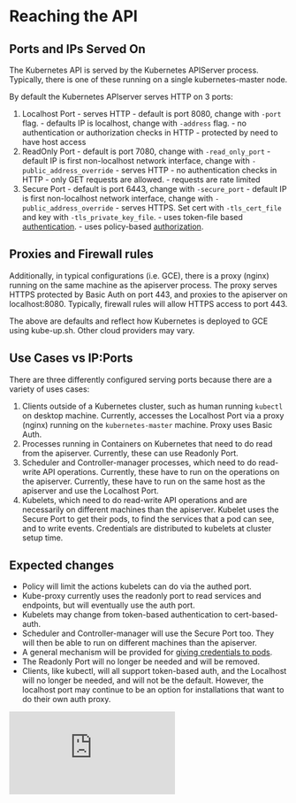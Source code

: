 # Reaching the API

## Ports and IPs Served On
The Kubernetes API is served by the Kubernetes APIServer process.  Typically,
there is one of these running on a single kubernetes-master node.

By default the Kubernetes APIserver serves
HTTP on 3 ports:
  1. Localhost Port
    - serves HTTP
    - default is port 8080, change with `-port` flag.
    - defaults IP is localhost, change with `-address` flag.
    - no authentication or authorization checks in HTTP
    - protected by need to have host access
  2. ReadOnly Port
    - default is port 7080, change with `-read_only_port`
    - default IP is first non-localhost network interface, change with `-public_address_override`
    - serves HTTP
    - no authentication checks in HTTP
    - only GET requests are allowed.
    - requests are rate limited
  3. Secure Port
    - default is port 6443, change with `-secure_port`
    - default IP is first non-localhost network interface, change with `-public_address_override`
    - serves HTTPS.  Set cert with `-tls_cert_file` and key with `-tls_private_key_file`.
    - uses token-file based [authentication](./authentication.md).
    - uses policy-based [authorization](./authorization.md).

## Proxies and Firewall rules

Additionally, in typical configurations (i.e. GCE), there is a proxy (nginx) running
on the same machine as the apiserver process.  The proxy serves HTTPS protected
by Basic Auth on port 443, and proxies to the apiserver on localhost:8080.
Typically, firewall rules will allow HTTPS access to port 443.

The above are defaults and reflect how Kubernetes is deployed to GCE using
kube-up.sh.  Other cloud providers may vary.

## Use Cases vs IP:Ports

There are three differently configured serving ports because there are a
variety of uses cases:
   1. Clients outside of a Kubernetes cluster, such as human running `kubectl`
      on desktop machine.  Currently, accesses the Localhost Port via a proxy (nginx)
      running on the `kubernetes-master` machine.  Proxy uses Basic Auth.
   2. Processes running in Containers on Kubernetes that need to do read from
      the apiserver.  Currently, these can use Readonly Port.
   3. Scheduler and Controller-manager processes, which need to do read-write
      API operations.  Currently, these have to run on the 
      operations on the apiserver.  Currently, these have to run on the same
      host as the apiserver and use the Localhost Port.
   4. Kubelets, which need to do read-write API operations and are necessarily 
      on different machines than the apiserver.  Kubelet uses the Secure Port 
      to get their pods, to find the services that a pod can see, and to
      write events.  Credentials are distributed to kubelets at cluster
      setup time.

## Expected changes
   - Policy will limit the actions kubelets can do via the authed port.
   - Kube-proxy currently uses the readonly port to read services and endpoints,
     but will eventually use the auth port.
   - Kubelets may change from token-based authentication to cert-based-auth.
   - Scheduler and Controller-manager will use the Secure Port too.  They
     will then be able to run on different machines than the apiserver.
   - A general mechanism will be provided for [giving credentials to
     pods](
     https://github.com/GoogleCloudPlatform/kubernetes/issues/1907).
   - The Readonly Port will no longer be needed and will be removed.
   - Clients, like kubectl, will all support token-based auth, and the
     Localhost will no longer be needed, and will not be the default.
     However, the localhost port may continue to be an option for
     installations that want to do their own auth proxy.


[![Analytics](https://kubernetes-site.appspot.com/UA-36037335-10/GitHub/docs/accessing_the_api.md?pixel)]()

